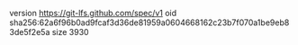 version https://git-lfs.github.com/spec/v1
oid sha256:62a6f96b0ad9fcaf3d36de81959a0604668162c23b7f070a1be9eb83de5f2e5a
size 3930
